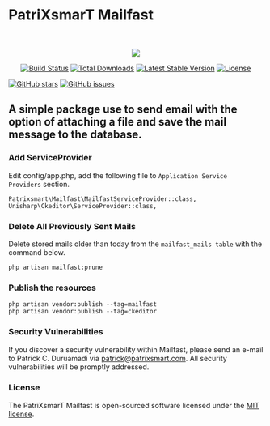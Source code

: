 # PatriXsmarT Mailfast
<br>

<p align="center"><a href="https://patrixsmart.com" target="_blank"><img src="https://www.patrixsmart.com/storage/patrixsmart_images/shortcut_icon.jpg"></a></p>

<p align="center">
<a href="https://travis-ci.org/patrixsmart/mailfast"><img src="https://travis-ci.org/patrixsmart/mailfast.svg" alt="Build Status"></a>
<a href="https://packagist.org/packages/patrixsmart/mailfast"><img src="https://poser.pugx.org/patrixsmart/mailfast/d/total.svg" alt="Total Downloads"></a>
<a href="https://packagist.org/packages/patrixsmart/mailfast"><img src="https://poser.pugx.org/patrixsmart/mailfast/v/stable.svg" alt="Latest Stable Version"></a>
<a href="https://packagist.org/packages/patrixsmart/mailfast"><img src="https://poser.pugx.org/patrixsmart/mailfast/license.svg" alt="License"></a>

[![GitHub stars](https://img.shields.io/github/stars/patrixsmart/mailfast.svg)](https://github.com/patrixsmart/mailfast/stargazers)
[![GitHub issues](https://img.shields.io/github/issues/patrixsmart/mailfast.svg)](https://github.com/patrixsmart/mailfast/issues)
</p>




## A simple package use to send email with the option of attaching a file and save the mail message to the database.


### Add ServiceProvider

Edit config/app.php, add the following file to `Application Service Providers` section.
```
Patrixsmart\Mailfast\MailfastServiceProvider::class,
Unisharp\Ckeditor\ServiceProvider::class,
```

### Delete All Previously Sent Mails

Delete stored mails older than today from the `mailfast_mails table` with the command below.
```
php artisan mailfast:prune
```

### Publish the resources
```
php artisan vendor:publish --tag=mailfast
php artisan vendor:publish --tag=ckeditor
```

### Security Vulnerabilities

If you discover a security vulnerability within Mailfast, please send an e-mail to Patrick C. Duruamadi via [patrick@patrixsmart.com](mailto:patrick@patrixsmart.com). All security vulnerabilities will be promptly addressed.

### License

The PatriXsmarT Mailfast is open-sourced software licensed under the [MIT license](https://opensource.org/licenses/MIT).
